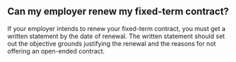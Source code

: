 ##  Can my employer renew my fixed-term contract?

If your employer intends to renew your fixed-term contract, you must get a
written statement by the date of renewal. The written statement should set out
the objective grounds justifying the renewal and the reasons for not offering
an open-ended contract.
